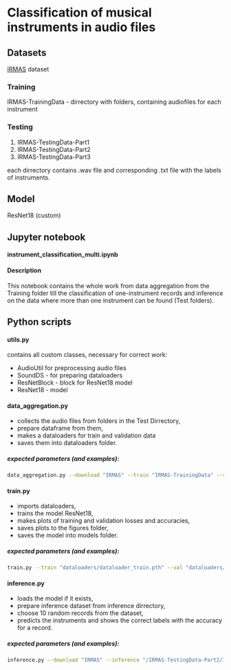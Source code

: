 # Classification of musical instruments in audio files

## Datasets

[IRMAS](https://www.upf.edu/web/mtg/irmas) dataset

### Training
IRMAS-TrainingData - dirrectory with folders, containing audiofiles for each instrument

### Testing
1. IRMAS-TestingData-Part1
2. IRMAS-TestingData-Part2
3. IRMAS-TestingData-Part3

each dirrectory contains .wav file and corresponding .txt file with the labels of instruments.

## Model
ResNet18 (custom)

## Jupyter notebook

#### instrument_classification_multi.ipynb

#### Description
This notebook contains the whole work from data aggregation from the Training folder till the classification of one-instrument records and inference on the data where more than one instrument can be found (Test folders).

## Python scripts

#### utils.py
contains all custom classes, necessary for correct work:
* AudioUtil for preprocessing audio files
* SoundDS - for preparing dataloaders
* ResNetBlock - block for ResNet18 model
* ResNet18 - model

#### data_aggregation.py
* collects the audio files from folders in the Test Dirrectory, 
* prepare dataframe from them, 
* makes a dataloaders for train and validation data
* saves them into dataloaders folder.

##### expected parameters (and examples):

```bash
data_aggregation.py --download "IRMAS" --train "IRMAS-TrainingData" --save_train "dataloaders/dataloader_train.pth" --save_val "dataloaders/dataloader_val.pth"
```

#### train.py
* imports dataloaders,
* trains the model ResNet18, 
* makes plots of training and validation losses and accuracies, 
* saves plots to the figures folder,
* saves the model into models folder.

##### expected parameters (and examples):

```bash
train.py --train "dataloaders/dataloader_train.pth" --val "dataloaders/dataloader_val.pth" --save_model  "models/resnet18.pt"
```

#### inference.py
* loads the model if it exists,
* prepare inference dataset from inference dirrectory, 
* choose 10 random records from the dataset, 
* predicts the instruments and shows the correct labels with the accuracy for a record.

##### expected parameters (and examples):

```bash
inference.py --download "IRMAS" --inference "/IRMAS-TestingData-Part2/IRTestingData-Part2/" --load_model  "models/resnet18.pt"
```


